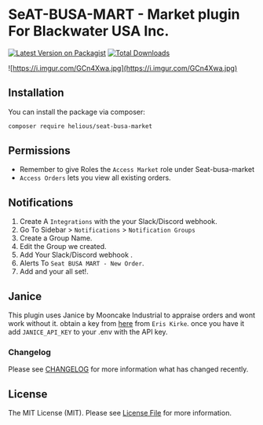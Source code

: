 # SeAT-BUSA-MART - Market plugin For Blackwater USA Inc.

[![Latest Version on Packagist](https://img.shields.io/packagist/v/helious/seat-busa-market.svg?style=flat-square)](https://packagist.org/packages/helious/seat-busa-market)
[![Total Downloads](https://img.shields.io/packagist/dt/helious/seat-busa-market.svg?style=flat-square)](https://packagist.org/packages/helious/seat-busa-market)

![https://i.imgur.com/GCn4Xwa.jpg](https://i.imgur.com/GCn4Xwa.jpg)

## Installation

You can install the package via composer:

```bash
composer require helious/seat-busa-market
```

## Permissions
- Remember to give Roles the `Access Market` role under Seat-busa-market
- `Access Orders` lets you view all existing orders.

## Notifications
1. Create A `Integrations` with the your Slack/Discord webhook.
2. Go To Sidebar > `Notifications` > `Notification Groups`
3. Create a Group Name.
4. Edit the Group we created.
5. Add Your Slack/Discord webhook .
6. Alerts To `Seat BUSA MART - New Order`.
7. Add and your all set!.

## Janice
This plugin uses Janice by Mooncake Industrial to appraise orders and wont work without it. obtain a key from [here](https://discord.gg/7McHR3r) from `Eris Kirke`. once you have it add `JANICE_API_KEY` to your .env with the API key.

### Changelog

Please see [CHANGELOG](CHANGELOG.md) for more information what has changed recently.

## License

The MIT License (MIT). Please see [License File](LICENSE) for more information.
